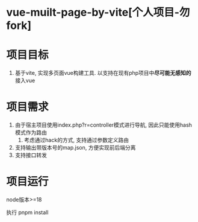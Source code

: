#   vue-muilt-page-by-vite[个人项目-勿fork]

#   项目目标

1.  基于vite, 实现多页面vue构建工具. 以支持在现有php项目中**尽可能无感知的**接入vue

#   项目需求

1.  由于宿主项目使用index.php?r=controller模式进行导航, 因此只能使用hash模式作为路由
    1.  考虑通过hack的方式, 支持通过参数定义路由
2.  支持输出带版本号的map.json, 方便实现前后端分离
3.  支持接口转发

#   项目运行

node版本>=18

执行 pnpm install